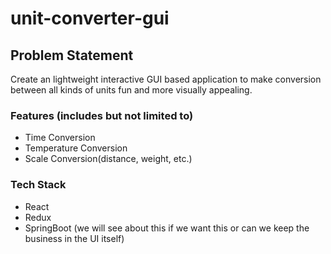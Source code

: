 # unit-converter-gui

## Problem Statement
Create an lightweight interactive GUI based application to make conversion between all kinds of units fun and more visually appealing.

### Features (includes but not limited to)
- Time Conversion
- Temperature Conversion
- Scale Conversion(distance, weight, etc.)

### Tech Stack
- React
- Redux
- SpringBoot (we will see about this if we want this or can we keep the business in the UI itself)
